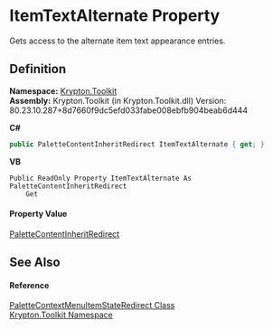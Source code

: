# ItemTextAlternate Property


Gets access to the alternate item text appearance entries.



## Definition
**Namespace:** <a href="79d2eac2-21f4-54ff-7552-b20c33c30600.md">Krypton.Toolkit</a>  
**Assembly:** Krypton.Toolkit (in Krypton.Toolkit.dll) Version: 80.23.10.287+8d7660f9dc5efd033fabe008ebfb904beab6d444

**C#**
``` C#
public PaletteContentInheritRedirect ItemTextAlternate { get; }
```
**VB**
``` VB
Public ReadOnly Property ItemTextAlternate As PaletteContentInheritRedirect
	Get
```



#### Property Value
<a href="3ab30f1e-ee95-9ef7-e6e5-f704140797ad.md">PaletteContentInheritRedirect</a>

## See Also


#### Reference
<a href="4e1f8bb0-4cc2-8467-c1b0-9ca2a9ff06d6.md">PaletteContextMenuItemStateRedirect Class</a>  
<a href="79d2eac2-21f4-54ff-7552-b20c33c30600.md">Krypton.Toolkit Namespace</a>  
